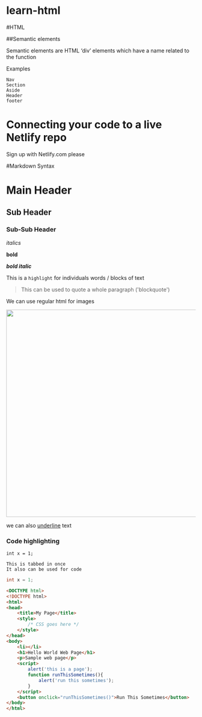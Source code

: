 # learn-html

#HTML

##Semantic elements

Semantic elements are HTML ‘div’ elements which have a name related to the function

Examples
	
	Nav
	Section
	Aside
	Header
	footer

# Connecting your code to a live Netlify repo

Sign up with Netlify.com please

#Markdown Syntax

# Main Header
## Sub Header
### Sub-Sub Header

*italics*

**bold**

***bold italic***

This is a `highlight` for individuals words / blocks of text

> This can be used to quote a whole paragraph ('blockquote')

We can use regular html for images

<img src="https://i.kym-cdn.com/entries/icons/original/000/030/157/womanyellingcat.jpg" width="550">

we can also <ins>underline</ins> text

### Code highlighting
```
int x = 1;
```

	This is tabbed in once
	It also can be used for code

```java
int x = 1;
```

```html
<DOCTYPE html>
<!DOCTYPE html>
<html>
<head>
	<title>My Page</title>
	<style>
		/* CSS goes here */
	</style>
</head>
<body>
	<li></li>
	<h1>Hello World Web Page</h1>
	<p>Sample web page</p>
	<script>
		alert('this is a page');
		function runThisSometimes(){
			alert('run this sometimes');
		}
	</script>
	<button onclick="runThisSometimes()">Run This Sometimes</button>
</body>
</html>
```